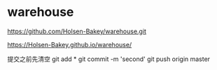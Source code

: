 # warehouse
https://github.com/Holsen-Bakey/warehouse.git


https://Holsen-Bakey.github.io/warehouse/

提交之前先清空
git add *
git commit -m 'second'
git push origin master
